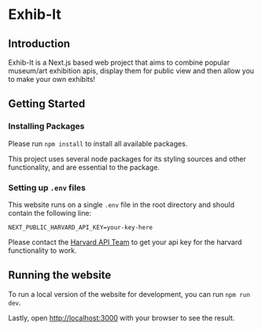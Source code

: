 # Exhib-It

## Introduction

Exhib-It is a Next.js based web project that aims to combine popular museum/art exhibition apis, display them for public view and then allow you to make your own exhibits!

## Getting Started

### Installing Packages 

Please run `npm install` to install all available packages. 

This project uses several node packages for its styling sources and other functionality, and are essential to the package.


### Setting up `.env` files 

This website runs on a single `.env` file in the root directory and should contain the following line:
```dotenv
NEXT_PUBLIC_HARVARD_API_KEY=your-key-here
```

Please contact the [Harvard API Team](https://docs.google.com/forms/d/e/1FAIpQLSfkmEBqH76HLMMiCC-GPPnhcvHC9aJS86E32dOd0Z8MpY2rvQ/viewform) to get your
api key for the harvard functionality to work.

## Running the website

To run a local version of the website for development, you can run `npm run dev`. 

Lastly, open [http://localhost:3000](http://localhost:3000) with your browser to see the result.

